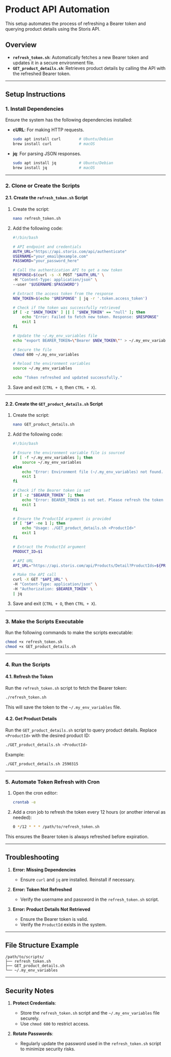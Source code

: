 # Product API Automation

This setup automates the process of refreshing a Bearer token and querying product details using the Storis API.

## Overview

- **`refresh_token.sh`**: Automatically fetches a new Bearer token and updates it in a secure environment file.
- **`GET_product_details.sh`**: Retrieves product details by calling the API with the refreshed Bearer token.

---

## Setup Instructions

### 1. Install Dependencies

Ensure the system has the following dependencies installed:

- **cURL**: For making HTTP requests.
  ```bash
  sudo apt install curl        # Ubuntu/Debian
  brew install curl            # macOS
  ```
- **jq**: For parsing JSON responses.
  ```bash
  sudo apt install jq          # Ubuntu/Debian
  brew install jq              # macOS
  ```

---

### 2. Clone or Create the Scripts

#### 2.1. Create the `refresh_token.sh` Script

1. Create the script:
   ```bash
   nano refresh_token.sh
   ```

2. Add the following code:

   ```bash
   #!/bin/bash

   # API endpoint and credentials
   AUTH_URL="https://api.storis.com/api/authenticate"
   USERNAME="your_email@example.com"
   PASSWORD="your_password_here"

   # Call the authentication API to get a new token
   RESPONSE=$(curl -s -X POST "$AUTH_URL" \
   -H "Content-Type: application/json" \
   --user "$USERNAME:$PASSWORD")

   # Extract the access token from the response
   NEW_TOKEN=$(echo "$RESPONSE" | jq -r '.token.access_token')

   # Check if the token was successfully retrieved
   if [ -z "$NEW_TOKEN" ] || [ "$NEW_TOKEN" == "null" ]; then
       echo "Error: Failed to fetch new token. Response: $RESPONSE"
       exit 1
   fi

   # Update the ~/.my_env_variables file
   echo "export BEARER_TOKEN=\"Bearer $NEW_TOKEN\"" > ~/.my_env_variables

   # Secure the file
   chmod 600 ~/.my_env_variables

   # Reload the environment variables
   source ~/.my_env_variables

   echo "Token refreshed and updated successfully."
   ```

3. Save and exit (`CTRL + O`, then `CTRL + X`).

---

#### 2.2. Create the `GET_product_details.sh` Script

1. Create the script:
   ```bash
   nano GET_product_details.sh
   ```

2. Add the following code:

   ```bash
   #!/bin/bash

   # Ensure the environment variable file is sourced
   if [ -f ~/.my_env_variables ]; then
       source ~/.my_env_variables
   else
       echo "Error: Environment file (~/.my_env_variables) not found. Please run the refresh_token.sh script to generate it."
       exit 1
   fi

   # Check if the Bearer token is set
   if [ -z "$BEARER_TOKEN" ]; then
       echo "Error: BEARER_TOKEN is not set. Please refresh the token using the refresh_token.sh script."
       exit 1
   fi

   # Ensure the ProductId argument is provided
   if [ "$#" -ne 1 ]; then
       echo "Usage: ./GET_product_details.sh <ProductId>"
       exit 1
   fi

   # Extract the ProductId argument
   PRODUCT_ID=$1

   # API URL
   API_URL="https://api.storis.com/api/Products/Detail?ProductIds=${PRODUCT_ID}&="

   # Make the API call
   curl -X GET "$API_URL" \
   -H "Content-Type: application/json" \
   -H "Authorization: $BEARER_TOKEN" \
   | jq
   ```

3. Save and exit (`CTRL + O`, then `CTRL + X`).

---

### 3. Make the Scripts Executable

Run the following commands to make the scripts executable:

```bash
chmod +x refresh_token.sh
chmod +x GET_product_details.sh
```

---

### 4. Run the Scripts

#### 4.1. Refresh the Token

Run the `refresh_token.sh` script to fetch the Bearer token:

```bash
./refresh_token.sh
```

This will save the token to the `~/.my_env_variables` file.

#### 4.2. Get Product Details

Run the `GET_product_details.sh` script to query product details. Replace `<ProductId>` with the desired product ID:

```bash
./GET_product_details.sh <ProductId>
```

Example:

```bash
./GET_product_details.sh 2590315
```

---

### 5. Automate Token Refresh with Cron

1. Open the cron editor:
   ```bash
   crontab -e
   ```

2. Add a cron job to refresh the token every 12 hours (or another interval as needed):

   ```bash
   0 */12 * * * /path/to/refresh_token.sh
   ```

This ensures the Bearer token is always refreshed before expiration.

---

## Troubleshooting

1. **Error: Missing Dependencies**
   - Ensure `curl` and `jq` are installed. Reinstall if necessary.

2. **Error: Token Not Refreshed**
   - Verify the username and password in the `refresh_token.sh` script.

3. **Error: Product Details Not Retrieved**
   - Ensure the Bearer token is valid.
   - Verify the `ProductId` exists in the system.

---

## File Structure Example

```
/path/to/scripts/
├── refresh_token.sh
├── GET_product_details.sh
└── ~/.my_env_variables
```

---

## Security Notes

1. **Protect Credentials**:
   - Store the `refresh_token.sh` script and the `~/.my_env_variables` file securely.
   - Use `chmod 600` to restrict access.

2. **Rotate Passwords**:
   - Regularly update the password used in the `refresh_token.sh` script to minimize security risks.

